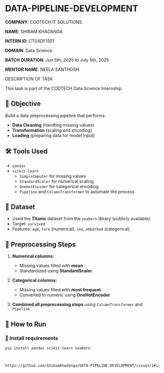 # DATA-PIPELINE-DEVELOPMENT
**COMPANY**: CODTECH IT SOLUTIONS

**NAME**: SHIBAM KHADANGA

**INTERN ID**: CT04DF1351

**DOMAIN**: Data Science

**BATCH DURATION**: Jun 5th, 2025 to July 5th, 2025

**MENTOR NAME**: NEELA SANTHOSH

DESCRIPTION OF TASK

This task is part of the CODTECH Data Science Internship.

## 📌 Objective
Build a data preprocessing pipeline that performs:
- **Data Cleaning** (handling missing values)
- **Transformation** (scaling and encoding)
- **Loading** (preparing data for model input)

## 🛠️ Tools Used
- `pandas`
- `scikit-learn`
  - `SimpleImputer` for missing values
  - `StandardScaler` for numerical scaling
  - `OneHotEncoder` for categorical encoding
  - `Pipeline` and `ColumnTransformer` to automate the process

## 🧪 Dataset
- Used the **Titanic** dataset from the `seaborn` library (publicly available).
- Target: `survived`
- Features: `age`, `fare` (numerical), `sex`, `embarked` (categorical)

## 🧰 Preprocessing Steps
1. **Numerical columns:**
   - Missing values filled with **mean**
   - Standardized using **StandardScaler**

2. **Categorical columns:**
   - Missing values filled with **most frequent**
   - Converted to numeric using **OneHotEncoder**

3. **Combined all preprocessing steps** using `ColumnTransformer` and `Pipeline`

## 🚀 How to Run

### 🔧 Install requirements
```bash
pip install pandas scikit-learn seaborn



https://github.com/ShibamKhadanga/DATA-PIPELINE-DEVELOPMENT/issues/1#issue-3142315241




